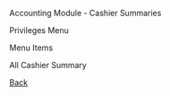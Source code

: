 Accounting Module - Cashier Summaries

Privileges
Menu

Menu Items

All Cashier Summary

[Back](https://github.com/hmislk/hmis/wiki/Accounting-Module)